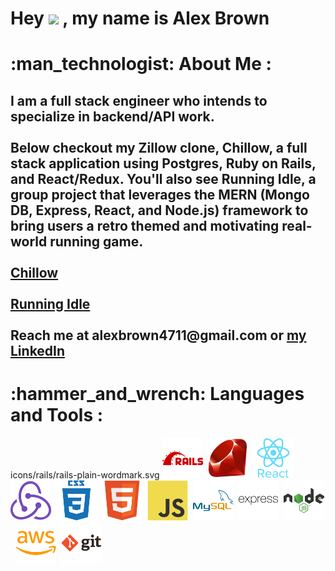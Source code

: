 <h1>
  Hey 
  <img src="https://media.giphy.com/media/hvRJCLFzcasrR4ia7z/giphy.gif" width="30px"/>
  , my name is Alex Brown 
</h1>
<h1>
  :man_technologist: About Me :
</h1>
  <h2>
    I am a full stack engineer who intends to specialize in backend/API work. 
    </br>
    </br> 
    Below checkout my Zillow clone, Chillow, a full stack application using Postgres, Ruby on Rails, and React/Redux. You'll also see Running Idle, a group project that leverages the MERN (Mongo DB, Express, React, and Node.js) framework to bring users 
    a retro themed and motivating real-world running game.
    </br>
    </br>
    <a href="https://chillow-xur2.onrender.com/">Chillow</a>
    </br>
    </br>
    <a href="https://running-idle.onrender.com/">Running Idle</a>
    </br>
    </br>
    Reach me at alexbrown4711@gmail.com or
    <a href="https://www.linkedin.com/in/alex-brown-85a330198/">my LinkedIn</a>
  </h2>
<h1>
  :hammer_and_wrench: Languages and Tools :
</h1>
<div>
  icons/rails/rails-plain-wordmark.svg
  <img src="https://github.com/devicons/devicon/blob/master/icons/rails/rails-plain-wordmark.svg" title="Rails" alt="Rails" width="65" height="65"/>&nbsp;
  <img src="https://github.com/devicons/devicon/blob/master/icons/ruby/ruby-original.svg" title="Ruby" alt="Ruby" width="65" height="65"/>&nbsp;
  <img src="https://github.com/devicons/devicon/blob/master/icons/react/react-original-wordmark.svg" title="React" alt="React" width="65" height="65"/>&nbsp;
  <img src="https://github.com/devicons/devicon/blob/master/icons/redux/redux-original.svg" title="Redux" alt="Redux " width="65" height="65"/>&nbsp;
  <img src="https://github.com/devicons/devicon/blob/master/icons/css3/css3-plain-wordmark.svg"  title="CSS3" alt="CSS" width="65" height="65"/>&nbsp;
  <img src="https://github.com/devicons/devicon/blob/master/icons/html5/html5-original.svg" title="HTML5" alt="HTML" width="65" height="65"/>&nbsp;
  <img src="https://github.com/devicons/devicon/blob/master/icons/javascript/javascript-original.svg" title="JavaScript" alt="JavaScript" width="65" height="65"/>&nbsp;
  <img src="https://github.com/devicons/devicon/blob/master/icons/mysql/mysql-original-wordmark.svg" title="MySQL"  alt="MySQL" width="65" height="65"/>&nbsp;
  <img src="https://github.com/devicons/devicon/blob/master/icons/express/express-original-wordmark.svg" title="Express"  alt="Express" width="65" height="65"/>&nbsp;
  <img src="https://github.com/devicons/devicon/blob/master/icons/nodejs/nodejs-original-wordmark.svg" title="NodeJS" alt="NodeJS" width="65" height="65"/>&nbsp;
  <img src="https://github.com/devicons/devicon/blob/master/icons/amazonwebservices/amazonwebservices-plain-wordmark.svg" title="AWS" alt="AWS" width="65" height="65"/>&nbsp;
  <img src="https://github.com/devicons/devicon/blob/master/icons/git/git-original-wordmark.svg" title="Git" **alt="Git" width="65" height="65"/>
</div>


